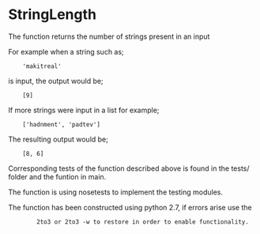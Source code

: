 # StringLength

The function returns the number of strings present in an input

For example when a string such as;

		'makitreal'

is input, the output would be;

		[9]

If more strings were input in a list for example;

		['hadnment', 'padtev']

The resulting output would be;

		[8, 6]

Corresponding tests of the function described above is found in the tests/ folder and the funtion in main.

The function is using nosetests to implement the testing modules.

The function has been constructed using python 2.7, if errors arise use the

			2to3 or 2to3 -w to restore in order to enable functionality. 
